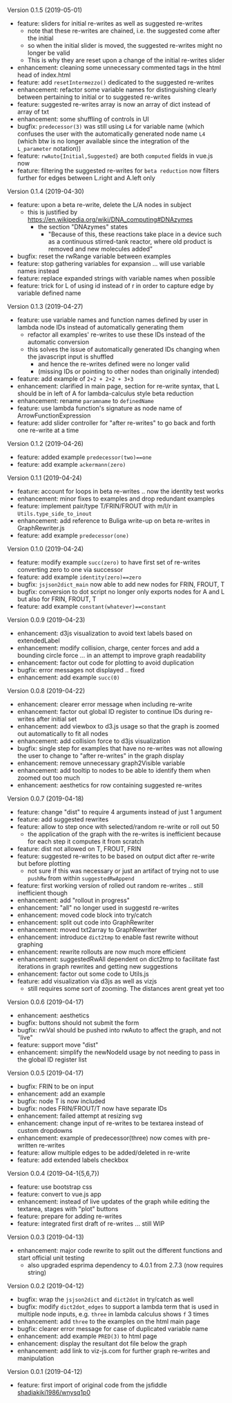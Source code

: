 Version 0.1.5 (2019-05-01)

* feature: sliders for initial re-writes as well as suggested re-writes
  * note that these re-writes are chained, i.e. the suggested come after the initial
  * so when the initial slider is moved, the suggested re-writes might no longer be valid
  * This is why they are reset upon a change of the initial re-writes slider
* enhancement: cleaning some unnecessary commented tags in the html head of index.html
* feature: add `resetIntermezzo()` dedicated to the suggested re-writes
* enhancement: refactor some variable names for distinguishing clearly between pertaining to initial or to suggested re-writes
* feature: suggested re-writes array is now an array of dict instead of array of txt
* enhancement: some shuffling of controls in UI
* bugfix: `predecessor(3)` was still using `L4` for variable name (which confuses the user with the automatically generated node name `L4` (which btw is no longer available since the integration of the `L_parameter` notation))
* feature: `rwAuto{Initial,Suggested}` are both `computed` fields in vue.js now
* feature: filtering the suggested re-writes for `beta reduction` now filters further for edges between L.right and A.left only


Version 0.1.4 (2019-04-30)

* feature: upon a beta re-write, delete the L/A nodes in subject
  * this is justified by https://en.wikipedia.org/wiki/DNA_computing#DNAzymes
    * the section "DNAzymes" states
      * "Because of this, these reactions take place in a device such as a continuous stirred-tank reactor, where old product is removed and new molecules added"
* bugfix: reset the rwRange variable between examples
* feature: stop gathering variables for expansion ... will use variable names instead
* feature: replace expanded strings with variable names when possible
* feature: trick for L of using id instead of r in order to capture edge by variable defined name


Version 0.1.3 (2019-04-27)

* feature: use variable names and function names defined by user in lambda node IDs instead of automatically generating them
  * refactor all examples' re-writes to use these IDs instead of the automatic conversion
  * this solves the issue of automatically generated IDs changing when the javascript input is shuffled
    * and hence the re-writes defined were no longer valid
    * (missing IDs or pointing to other nodes than originally intended)
* feature: add example of `2+2 + 2+2 + 3+3`
* enhancement: clarified in main page, section for re-write syntax, that L should be in left of A for lambda-calculus style beta reduction
* enhancement: rename `paramname` to `definedName`
* feature: use lambda function's signature as node name of ArrowFunctionExpression
* feature: add slider controller for "after re-writes" to go back and forth one re-write at a time


Version 0.1.2 (2019-04-26)

* feature: added example `predecessor(two)==one`
* feature: add example `ackermann(zero)`


Version 0.1.1 (2019-04-24)

* feature: account for loops in beta re-writes .. now the identity test works
* enhancement: minor fixes to examples and drop redundant examples
* feature: implement pair/type T/FRIN/FROUT with m/l/r in `Utils.type_side_to_inout`
* enhancement: add reference to Buliga write-up on beta re-writes in GraphRewriter.js
* feature: add example `predecessor(one)`


Version 0.1.0 (2019-04-24)

* feature: modify example `succ(zero)` to have first set of re-writes converting zero to one via successor
* feature: add example `identity(zero)==zero`
* bugfix: `jsjson2dict_main` now able to add new nodes for FRIN, FROUT, T
* bugfix: conversion to dot script no longer only exports nodes for A and L but also for FRIN, FROUT, T
* feature: add example `constant(whatever)==constant`


Version 0.0.9 (2019-04-23)

* enhancement: d3js visualization to avoid text labels based on extendedLabel
* enhancement: modify collision, charge, center forces and add a bounding circle force ... in an attempt to improve graph readability
* enhancement: factor out code for plotting to avoid duplication
* bugfix: error messages not displayed .. fixed
* enhancement: add example `succ(0)`


Version 0.0.8 (2019-04-22)

* enhancement: clearer error message when including re-write
* enhancement: factor out global ID register to continue IDs during re-writes after initial set
* enhancement: add viewbox to d3.js usage so that the graph is zoomed out automatically to fit all nodes
* enhancement: add collision force to d3js visualization
* bugfix: single step for examples that have no re-writes was not allowing the user to change to "after re-writes" in the graph display
* enhancement: remove unnecessary graph2Visible variable
* enhancement: add tooltip to nodes to be able to identify them when zoomed out too much
* enhancement: aesthetics for row containing suggested re-writes


Version 0.0.7 (2019-04-18)

* feature: change "dist" to require 4 arguments instead of just 1 argument
* feature: add suggested rewrites
* feature: allow to step once with selected/random re-write or roll out 50
    * the application of the graph with the re-writes is inefficient because for each step it computes it from scratch
* feature: dist not allowed on T, FROUT, FRIN
* feature: suggested re-writes to be based on output dict after re-write but before plotting
    * not sure if this was necessary or just an artifact of trying not to use `pushRw` from within `suggestedRwAppend`
* feature: first working version of rolled out random re-writes .. still inefficient though
* enhancement: add "rollout in progress"
* enhancement: "all" no longer used in suggestd re-writes
* enhancement: moved code block into try/catch
* enhancement: split out code into GraphRewriter
* enhancement: moved txt2array to GraphRewriter
* enhancement: introduce `dict2tmp` to enable fast rewrite without graphing
* enhancement: rewrite rollouts are now much more efficient
* enhancement: suggestedRwAll dependent on dict2tmp to facilitate fast iterations in graph rewrites and getting new suggestions
* enhancement: factor out some code to Utils.js
* feature: add visualization via d3js as well as vizjs
    * still requires some sort of zooming. The distances arent great yet too


Version 0.0.6 (2019-04-17)

* enhancement: aesthetics
* bugfix: buttons should not submit the form
* bugfix: rwVal should be pushed into rwAuto to affect the graph, and not "live"
* feature: support move "dist"
* enhancement: simplify the newNodeId usage by not needing to pass in the global ID register list


Version 0.0.5 (2019-04-17)

* bugfix: FRIN to be on input
* enhancement: add an example
* bugfix: node T is now included
* bugfix: nodes FRIN/FROUT/T now have separate IDs
* enhancement: failed attempt at resizing svg
* enhancement: change input of re-writes to be textarea instead of custom dropdowns
* enhancement: example of predecessor(three) now comes with pre-written re-writes
* feature: allow multiple edges to be added/deleted in re-write
* feature: add extended labels checkbox


Version 0.0.4 (2019-04-1{5,6,7})

* feature: use bootstrap css
* feature: convert to vue.js app
* enhancement: instead of live updates of the graph while editing the textarea, stages with "plot" buttons
* feature: prepare for adding re-writes
* feature: integrated first draft of re-writes ... still WIP

Version 0.0.3 (2019-04-13)

* enhancement: major code rewrite to split out the different functions and start official unit testing
    * also upgraded esprima dependency to 4.0.1 from 2.7.3 (now requires string)


Version 0.0.2 (2019-04-12)

* bugfix: wrap the `jsjson2dict` and `dict2dot` in try/catch as well
* bugfix: modify `dict2dot_edges` to support a lambda term that is used in multiple node inputs, e.g. `three` in lambda calculus shows `f` 3 times
* enhancement: add `three` to the examples on the html main page
* bugfix: clearer error message for case of duplicated variable name
* enhancement: add example `PRED(3)` to html page
* enhancement: display the resultant dot file below the graph
* enhancement: add link to viz-js.com for further graph re-writes and manipulation


Version 0.0.1 (2019-04-12)

* feature: first import of original code from the jsfiddle [shadiakiki1986/wnysq1p0](https://jsfiddle.net/shadiakiki1986/wnysq1p0/)
